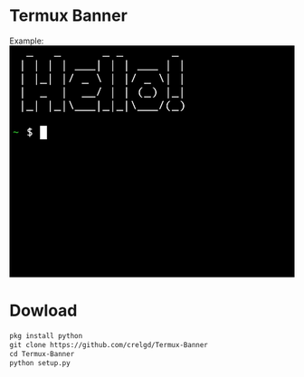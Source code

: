 # Termux Banner
Example:
![Example](bin/Photo-1.jpg)
# Dowload
```shell
pkg install python
git clone https://github.com/crelgd/Termux-Banner
cd Termux-Banner
python setup.py
```

